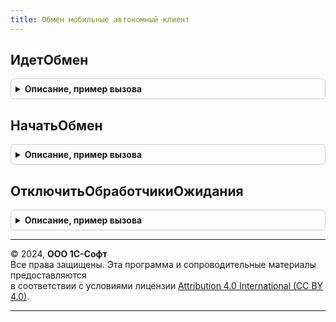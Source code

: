 ```yaml
---
title: Обмен мобильные автономный клиент
---
```



## ИдетОбмен
<details style="margin: 1em 0; padding: 0.5em; border: 1px solid #ccc; border-radius: 6px;">

<summary style="font-weight: bold; cursor: pointer;">Описание, пример вызова</summary>

```bsl

Функция ИдетОбмен() Экспорт
```

Пример вызова
```bsl
Результат = ОбменМобильныеАвтономныйКлиент.ИдетОбмен() 
```
</details>

## НачатьОбмен
<details style="margin: 1em 0; padding: 0.5em; border: 1px solid #ccc; border-radius: 6px;">

<summary style="font-weight: bold; cursor: pointer;">Описание, пример вызова</summary>

```bsl

// Процедура выполняет синхронизацию данных
// - запрашивает у пользователя пароль доступа к основной ИБ
// - запускает фоновый процесс синхронизации
// - если не удалось запустить фоновое задание, получает текст ошибки и сообщает пользователю.
Процедура НачатьОбмен() Экспорт
```

Пример вызова
```bsl
ОбменМобильныеАвтономныйКлиент.НачатьОбмен() 
```
</details>

## ОтключитьОбработчикиОжидания
<details style="margin: 1em 0; padding: 0.5em; border: 1px solid #ccc; border-radius: 6px;">

<summary style="font-weight: bold; cursor: pointer;">Описание, пример вызова</summary>

```bsl

Процедура ОтключитьОбработчикиОжидания() Экспорт
```

Пример вызова
```bsl
ОбменМобильныеАвтономныйКлиент.ОтключитьОбработчикиОжидания() 
```
</details>

---

© 2024, **ООО 1С-Софт**  
Все права защищены. Эта программа и сопроводительные материалы предоставляются  
в соответствии с условиями лицензии [Attribution 4.0 International (CC BY 4.0)](https://creativecommons.org/licenses/by/4.0/legalcode).

---
